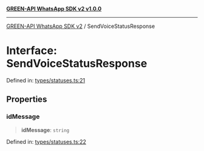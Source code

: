 [**GREEN-API WhatsApp SDK v2 v1.0.0**](../README.md)

***

[GREEN-API WhatsApp SDK v2](../globals.md) / SendVoiceStatusResponse

# Interface: SendVoiceStatusResponse

Defined in: [types/statuses.ts:21](https://github.com/green-api/whatsapp-api-client-js-v2/blob/6c31521abaa4e85365f3538298181cae99417bce/src/types/statuses.ts#L21)

## Properties

### idMessage

> **idMessage**: `string`

Defined in: [types/statuses.ts:22](https://github.com/green-api/whatsapp-api-client-js-v2/blob/6c31521abaa4e85365f3538298181cae99417bce/src/types/statuses.ts#L22)
